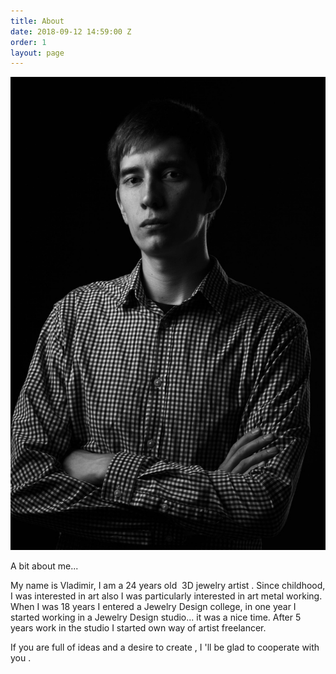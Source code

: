 ```yaml
---
title: About
date: 2018-09-12 14:59:00 Z
order: 1
layout: page
---
```


<div class="two-seps">
	<div class="about-column">
		<div class="selfie">
			<img src="img/selfie.jpg" alt="">
		</div>
	</div>
	<div class="about-column">
		<div class="text">
			<p style="text-align: left;">A bit about me...</p>
			<p style="text-align: left;">My name is Vladimir, I am a 24 years old &nbsp;3D jewelry artist&nbsp;.
				Since childhood, I was interested in art also&nbsp;I was particularly interested in art metal working.
				When I was 18 years I entered a&nbsp;Jewelry Design college, in one year&nbsp;I started working in a Jewelry Design studio... it was a nice time.
			After 5 years work in the studio I started&nbsp;own way of artist freelancer.</p>
			<p style="text-align: left;">If you are full of ideas and a desire to create , I 'll be glad to cooperate with you .</p>
		</div>
	</div>
</div>
<div class="group-combo">
</div>